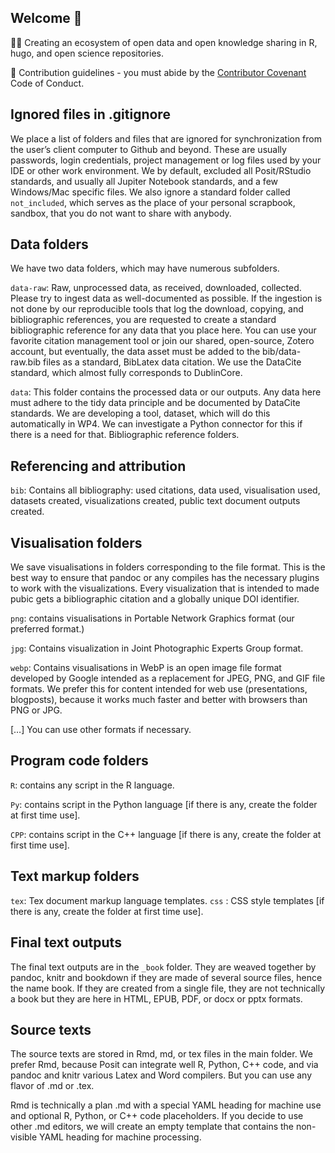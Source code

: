 ## Welcome 👋

🙋‍♀️ Creating an ecosystem of open data and open knowledge sharing in R, hugo, and open science repositories.

🌈 Contribution guidelines - you must abide by the [Contributor Covenant](https://www.contributor-covenant.org/version/2/1/code_of_conduct/) Code of Conduct.


## Ignored files in .gitignore
We place a list of folders and files that are ignored for synchronization from the user’s client computer to Github and beyond.  These are usually passwords, login credentials, project management or log files used by your IDE or other work environment.  We by default, excluded all Posit/RStudio standards, and usually all Jupiter Notebook standards, and a few Windows/Mac specific files.
We also ignore a standard folder called `not_included`,  which serves as the place of your personal scrapbook, sandbox, that you do not want to share with anybody.

## Data folders

We have two data folders, which may have numerous subfolders.

`data-raw`:  Raw, unprocessed data, as received, downloaded, collected. Please try to ingest data as well-documented as possible.  If the ingestion is not done by our reproducible tools that log the download, copying, and bibliographic references, you are requested to create a standard bibliographic reference for any data that you place here. You can use your favorite citation management tool or join our shared, open-source, Zotero account, but eventually, the data asset must be added to the bib/data-raw.bib files as a standard, BibLatex data citation. We use the DataCite standard, which almost fully corresponds to DublinCore.

`data`: This folder contains the processed data or our outputs.  Any data here must adhere to the tidy data principle and be documented by DataCite standards.  We are developing a tool, dataset, which will do this automatically in WP4.  We can investigate a Python connector for this if there is a need for that.
Bibliographic reference folders.

## Referencing and attribution

`bib`: Contains all bibliography: used citations, data used, visualisation used, datasets created, visualizations created, public text document outputs created.


## Visualisation folders

We save visualisations in folders corresponding to the file format. This is the best way to ensure that pandoc or any compiles has the necessary plugins to work with the visualizations. Every visualization that is intended to made pubic gets a bibliographic citation and a globally unique DOI identifier. 

`png`: contains visualisations in Portable Network Graphics format (our preferred format.)

`jpg`: Contains visualization in Joint Photographic Experts Group format.

`webp`: Contains visualisations in WebP is an open image file format developed by Google intended as a replacement for JPEG, PNG, and GIF file formats.  We prefer this for content intended for web use (presentations, blogposts), because it works much faster and better with browsers than PNG or JPG.

[…] You can use other formats if necessary.


## Program code folders
`R`: contains any script in the R language.

`Py`: contains script in the Python language [if there is any, create the folder at first time use].

`CPP`: contains script in the C++ language [if there is any, create the folder at first time use].

## Text markup folders
`tex`: Tex document markup language templates.
`css` : CSS style templates [if there is any, create the folder at first time use].

## Final text outputs 

The final text outputs are in the `_book` folder.  They are weaved together by pandoc, knitr and bookdown if they are made of several source files, hence the name book. If they are created from a single file, they are not technically a book but they are here in HTML, EPUB, PDF, or docx or pptx formats. 

## Source texts

The source texts are stored in Rmd, md, or tex files in the main folder.  We prefer Rmd, because Posit can integrate well R, Python, C++ code, and via pandoc and knitr various Latex and Word compilers.  But you can use any flavor of .md or .tex. 

 Rmd is technically a plan .md with a special YAML heading for machine use and optional R, Python, or C++ code placeholders. If you decide to use other .md editors, we will create an empty template that contains the non-visible YAML heading for machine processing.
